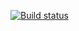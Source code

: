 [![Build status](https://ci.appveyor.com/api/projects/status/dv2l2xcj8q5x1d9s?svg=true)](https://ci.appveyor.com/project/VladislavKolontaevskiy/postman-echo)